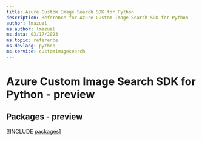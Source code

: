 ```yaml
---
title: Azure Custom Image Search SDK for Python
description: Reference for Azure Custom Image Search SDK for Python
author: lmazuel
ms.author: lmazuel
ms.data: 03/17/2023
ms.topic: reference
ms.devlang: python
ms.service: customimagesearch
---
```

# Azure Custom Image Search SDK for Python - preview
## Packages - preview
[!INCLUDE [packages](custom-image-search-index.md)]